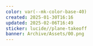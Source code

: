 ```yaml
---
color: var(--mk-color-base-40)
created: 2025-01-30T16:16
updated: 2025-02-06T16:49
sticker: lucide//plane-takeoff
banner: Archive/Assets/00.png
---
```

